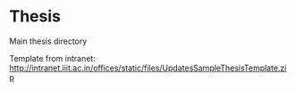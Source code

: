 # Thesis

Main thesis directory

Template from intranet: http://intranet.iiit.ac.in/offices/static/files/UpdatesSampleThesisTemplate.zip
